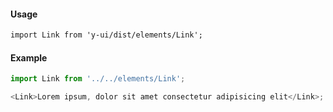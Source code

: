 #### Usage

```markdown
import Link from 'y-ui/dist/elements/Link';
```

#### Example

```js
import Link from '../../elements/Link';

<Link>Lorem ipsum, dolor sit amet consectetur adipisicing elit</Link>;
```
